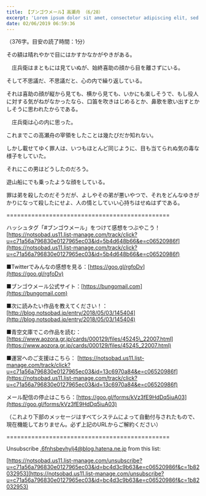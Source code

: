 ```yaml
---
title: 【ブンゴウメール】高瀬舟 （6/28）
excerpt: 'Lorem ipsum dolor sit amet, consectetur adipiscing elit, sed do eiusmod tempor incididunt ut labore et dolore magna aliqua. Praesent elementum facilisis leo vel fringilla est ullamcorper eget. At imperdiet dui accumsan sit amet nulla facilisi morbi tempus.'
date: 02/06/2019 06:59:36
---
```


（376字。目安の読了時間：1分）

その額は晴れやかで目にはかすかなかがやきがある。

　庄兵衛はまともには見ていぬが、始終喜助の顔から目を離さずにいる。

そして不思議だ、不思議だと、心の内で繰り返している。

それは喜助の顔が縦から見ても、横から見ても、いかにも楽しそうで、もし役人に対する気がねがなかったなら、口笛を吹きはじめるとか、鼻歌を歌い出すとかしそうに思われたからである。

　庄兵衛は心の内に思った。

これまでこの高瀬舟の宰領をしたことは幾たびだか知れない。

しかし載せてゆく罪人は、いつもほとんど同じように、目も当てられぬ気の毒な様子をしていた。

それにこの男はどうしたのだろう。

遊山船にでも乗ったような顔をしている。

罪は弟を殺したのだそうだが、よしやその弟が悪いやつで、それをどんなゆきがかりになって殺したにせよ、人の情としていい心持ちはせぬはずである。

\==============================================

ハッシュタグ「#ブンゴウメール」をつけて感想をつぶやこう！ [https://notsobad.us11.list-manage.com/track/click?u=c71a56a796830e0127965ec03&id=5b4d648b66&e=c06520986f](https://notsobad.us11.list-manage.com/track/click?u=c71a56a796830e0127965ec03&id=5b4d648b66&e=c06520986f)

■Twitterでみんなの感想を見る：[https://goo.gl/rgfoDv](https://goo.gl/rgfoDv)

■ブンゴウメール公式サイト：[https://bungomail.com](https://bungomail.com)

■次に読みたい作品を教えてください！：[http://blog.notsobad.jp/entry/2018/05/03/145404](http://blog.notsobad.jp/entry/2018/05/03/145404)

■青空文庫でこの作品を読む：[https://www.aozora.gr.jp/cards/000129/files/45245\_22007.html](https://www.aozora.gr.jp/cards/000129/files/45245_22007.html)

■運営へのご支援はこちら： [https://notsobad.us11.list-manage.com/track/click?u=c71a56a796830e0127965ec03&id=13c6970a84&e=c06520986f](https://notsobad.us11.list-manage.com/track/click?u=c71a56a796830e0127965ec03&id=13c6970a84&e=c06520986f)

メール配信の停止はこちら：[https://goo.gl/forms/kVz3fE9HdDq5iuA03](https://goo.gl/forms/kVz3fE9HdDq5iuA03)

（これより下部のメッセージはすべてシステムによって自動付与されたもので、現在機能しておりません。必ず上記のURLからご解約ください）

\==============================================

Unsubscribe .6fnhsbevhylj4@blog.hatena.ne.jp from this list:

[https://notsobad.us11.list-manage.com/unsubscribe?u=c71a56a796830e0127965ec03&id=bc4d3c9b63&e=c06520986f&c=1b82032953](https://notsobad.us11.list-manage.com/unsubscribe?u=c71a56a796830e0127965ec03&id=bc4d3c9b63&e=c06520986f&c=1b82032953)